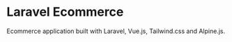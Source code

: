 # Laravel Ecommerce
Ecommerce application built with Laravel, Vue.js, Tailwind.css and Alpine.js. <br>
